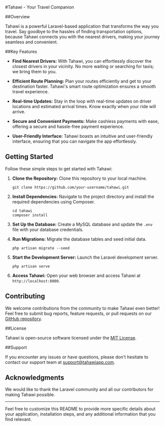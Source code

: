 #Tahawi - Your Travel Companion

##Overview

Tahawi is a powerful Laravel-based application that transforms the way you travel. Say goodbye to the hassles of finding transportation options, because Tahawi connects you with the nearest drivers, making your journey seamless and convenient.

##Key Features

- **Find Nearest Drivers:** With Tahawi, you can effortlessly discover the closest drivers in your vicinity. No more waiting or searching for taxis; we bring them to you.

- **Efficient Route Planning:** Plan your routes efficiently and get to your destination faster. Tahawi's smart route optimization ensures a smooth travel experience.

- **Real-time Updates:** Stay in the loop with real-time updates on driver locations and estimated arrival times. Know exactly when your ride will arrive.

- **Secure and Convenient Payments:** Make cashless payments with ease, offering a secure and hassle-free payment experience.

- **User-Friendly Interface:** Tahawi boasts an intuitive and user-friendly interface, ensuring that you can navigate the app effortlessly.

## Getting Started

Follow these simple steps to get started with Tahawi:

1. **Clone the Repository:** Clone this repository to your local machine.

    ```shell
    git clone https://github.com/your-username/tahawi.git
    ```

2. **Install Dependencies:** Navigate to the project directory and install the required dependencies using Composer.

    ```shell
    cd tahawi
    composer install
    ```

3. **Set Up the Database:** Create a MySQL database and update the `.env` file with your database credentials.

4. **Run Migrations:** Migrate the database tables and seed initial data.

    ```shell
    php artisan migrate --seed
    ```

5. **Start the Development Server:** Launch the Laravel development server.

    ```shell
    php artisan serve
    ```

6. **Access Tahawi:** Open your web browser and access Tahawi at `http://localhost:8000`.

## Contributing

We welcome contributions from the community to make Tahawi even better! Feel free to submit bug reports, feature requests, or pull requests on our [GitHub repository](https://github.com/your-username/tahawi).

##License

Tahawi is open-source software licensed under the [MIT License](LICENSE.md).

##Support

If you encounter any issues or have questions, please don't hesitate to contact our support team at support@tahawiapp.com.

## Acknowledgments

We would like to thank the Laravel community and all our contributors for making Tahawi possible.

---

Feel free to customize this README to provide more specific details about your application, installation steps, and any additional information that you find relevant.
